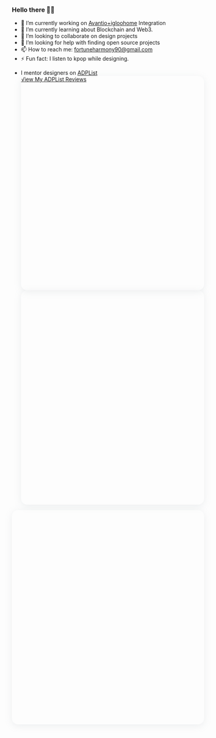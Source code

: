 ### Hello there 🙋‍♀️

- 🔭 I’m currently working on [Avantio+igloohome](https://medium.com/ux-planet/optimizing-vacation-rental-businesses-with-igloohome-locks-and-software-solutions-afa01ed43276) Integration
- 🌱 I’m currently learning about Blockchain and Web3.
- 👯 I’m looking to collaborate on design projects
- 🤔 I’m looking for help with finding open source projects
- 📫 How to reach me: fortuneharmony90@gmail.com
- ⚡ Fun fact: I listen to kpop while designing.

<!--
**Nabhel/Nabhel** is a ✨ _special_ ✨ repository because its `README.md` (this file) appears on your GitHub profile.

Here are some ideas to get you started:


-->
- I mentor designers on [ADPList](https://adplist.org/mentors/fortune-nabhel-harmony) <a href="https://adplist.org/widgets/reviews?src=fortune-nabhel-harmony" style="display: block; height: 560px; box-shadow: rgba(142, 151, 158, 0.15) 0px 4px 19px 0px; border-radius: 16px; overflow: hidden; width: 100%; max-width: 650px;"> View My ADPList Reviews
</a>
